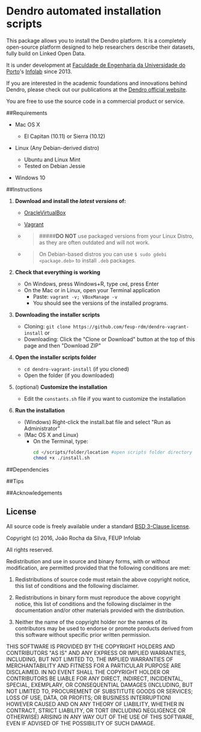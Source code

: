 #	Dendro automated installation scripts

This package allows you to install the Dendro platform. It is a completely open-source platform designed to help researchers describe their datasets, fully build on Linked Open Data.

It is under development at [Faculdade de Engenharia da Universidade do Porto](https://www.fe.up.pt/)'s [Infolab](http://infolab.fe.up.pt) since 2013.

If you are interested in the academic foundations and innovations behind Dendro, please check out our publications at the [Dendro official website](http://dendro.fe.up.pt).

You are free to use the source code in a commercial product or service. 

##Requirements

* Mac OS X 
	* El Capitan (10.11) or Sierra (10.12)

* Linux (Any Debian-derived distro)
	* Ubuntu and Linux Mint
	* Tested on Debian Jessie 

* Windows 10

##Instructions
1. **Download and install the _latest versions_ of:**
	*	[OracleVirtualBox](https://www.virtualbox.org/)
	*	[Vagrant](https://www.vagrantup.com/downloads.html)

	*	> #####**DO NOT** use packaged versions from your Linux Distro, as they are often outdated and will not work.
	* >On Debian-based distros you can use `$ sudo gdebi <package.deb>` to install `.deb` packages.

2. **Check that everything is working**
	* On Windows, press Windows+R, type `cmd`, press Enter
	* On the Mac or in Linux, open your Terminal application
		* Paste: `vagrant -v; VBoxManage -v`
		* You should see the versions of the installed programs.

3. **Downloading the installer scripts**
	* Cloning: `git clone https://github.com/feup-rdm/dendro-vagrant-install` or
	* Downloading: Click the "Clone or Download" button at the top of this page and then "Download ZIP"

4. **Open the installer scripts folder**
	* `cd dendro-vagrant-install` (if you cloned)
	* Open the folder (if you downloaded)

5. (optional) **Customize the installation**
	* Edit the `constants.sh` file if you want to customize the installation

6. **Run the installation**

	* (Windows) Right-click the install.bat file and select "Run as Administrator"
	* (Mac OS X and Linux) 
		* On the Terminal, type:
			```bash
			cd </scripts/folder/location #open scripts folder directory
			chmod +x ./install.sh
			```



##Dependencies



##Tips


##Acknowledgements




## License

All source code is freely available under a standard [BSD 3-Clause license](https://opensource.org/licenses/BSD-3-Clause).

Copyright (c) 2016, João Rocha da Silva, FEUP Infolab

All rights reserved.

Redistribution and use in source and binary forms, with or without modification, are permitted provided that the following conditions are met:

1. Redistributions of source code must retain the above copyright notice, this list of conditions and the following disclaimer.

2. Redistributions in binary form must reproduce the above copyright notice, this list of conditions and the following disclaimer in the documentation and/or other materials provided with the distribution.

3. Neither the name of the copyright holder nor the names of its contributors may be used to endorse or promote products derived from this software without specific prior written permission.

THIS SOFTWARE IS PROVIDED BY THE COPYRIGHT HOLDERS AND CONTRIBUTORS "AS IS" AND ANY EXPRESS OR IMPLIED WARRANTIES, INCLUDING, BUT NOT LIMITED TO, THE IMPLIED WARRANTIES OF MERCHANTABILITY AND FITNESS FOR A PARTICULAR PURPOSE ARE DISCLAIMED. IN NO EVENT SHALL THE COPYRIGHT HOLDER OR CONTRIBUTORS BE LIABLE FOR ANY DIRECT, INDIRECT, INCIDENTAL, SPECIAL, EXEMPLARY, OR CONSEQUENTIAL DAMAGES (INCLUDING, BUT NOT LIMITED TO, PROCUREMENT OF SUBSTITUTE GOODS OR SERVICES; LOSS OF USE, DATA, OR PROFITS; OR BUSINESS INTERRUPTION) HOWEVER CAUSED AND ON ANY THEORY OF LIABILITY, WHETHER IN CONTRACT, STRICT LIABILITY, OR TORT (INCLUDING NEGLIGENCE OR OTHERWISE) ARISING IN ANY WAY OUT OF THE USE OF THIS SOFTWARE, EVEN IF ADVISED OF THE POSSIBILITY OF SUCH DAMAGE.

